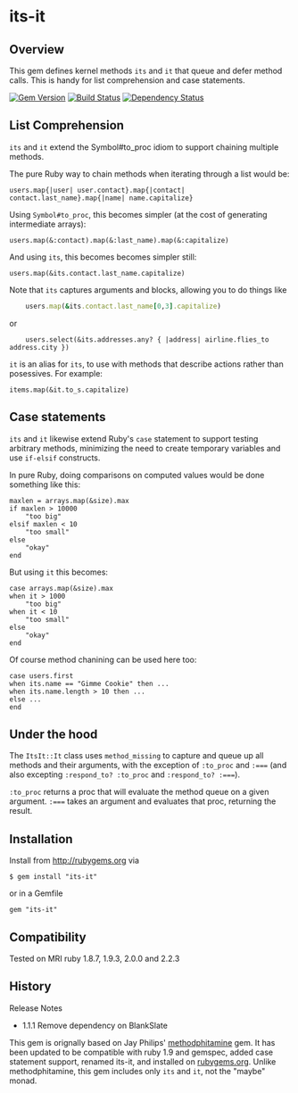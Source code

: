 # its-it


## Overview

This gem defines kernel methods `its` and `it` that queue and defer method
calls. This is handy for list comprehension and case statements.

[![Gem Version](https://badge.fury.io/rb/its-it.png)](http://badge.fury.io/rb/its-it)
[![Build Status](https://secure.travis-ci.org/ronen/its-it.png)](http://travis-ci.org/ronen/its-it)
[![Dependency Status](https://gemnasium.com/ronen/its-it.png)](https://gemnasium.com/ronen/its-it)

## List Comprehension

`its` and `it` extend the Symbol#to_proc idiom to support chaining multiple
methods.

The pure Ruby way to chain methods when iterating through a list would be:

    users.map{|user| user.contact}.map{|contact| contact.last_name}.map{|name| name.capitalize}

Using `Symbol#to_proc`, this becomes simpler (at the cost of generating intermediate arrays):

    users.map(&:contact).map(&:last_name).map(&:capitalize)

And using `its`, this becomes becomes simpler still:

    users.map(&its.contact.last_name.capitalize)

Note that `its` captures arguments and blocks, allowing you to do things like

```ruby
    users.map(&its.contact.last_name[0,3].capitalize)
```

or

```
    users.select(&its.addresses.any? { |address| airline.flies_to address.city })
```



`it` is an alias for `its`, to use with methods that describe actions rather
than posessives. For example:

    items.map(&it.to_s.capitalize)

## Case statements

`its` and `it` likewise extend Ruby's `case` statement to support testing
arbitrary methods, minimizing the need to create temporary variables and use
`if-elsif` constructs.

In pure Ruby, doing comparisons on computed values would be done something
like this:

    maxlen = arrays.map(&size).max
    if maxlen > 10000
        "too big"
    elsif maxlen < 10
        "too small"
    else
        "okay"
    end

But using `it` this becomes:

    case arrays.map(&size).max
    when it > 1000
        "too big"
    when it < 10
        "too small"
    else
        "okay"
    end

Of course method chanining can be used here too:

    case users.first
    when its.name == "Gimme Cookie" then ...
    when its.name.length > 10 then ...
    else ...
    end

## Under the hood

The `ItsIt::It` class uses `method_missing` to capture and queue up all
methods and their arguments, with the exception of `:to_proc` and `:===` (and
also excepting `:respond_to? :to_proc` and `:respond_to? :===`).

`:to_proc` returns a proc that will evaluate the method queue on a given
argument.  `:===` takes an argument and evaluates that proc, returning the
result.

## Installation

Install from http://rubygems.org via

    $ gem install "its-it"

or in a Gemfile

    gem "its-it"

## Compatibility

Tested on MRI ruby 1.8.7, 1.9.3, 2.0.0 and 2.2.3

## History

Release Notes

*   1.1.1 Remove dependency on BlankSlate

This gem is orignally based on Jay Philips'
[methodphitamine](https://github.com/jicksta/methodphitamine) gem. It has been
updated to be compatible with ruby 1.9 and gemspec, added case statement
support, renamed its-it, and installed on [rubygems.org](http://rubygems.org).
 Unlike methodphitamine, this gem includes only `its` and `it`, not the
"maybe" monad.

